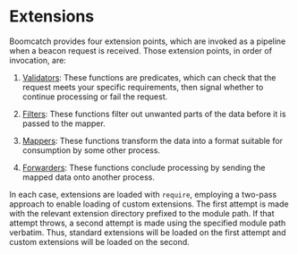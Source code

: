 # Extensions

Boomcatch provides
four extension points,
which are invoked
as a pipeline
when a beacon request
is received.
Those extension points,
in order of invocation,
are:

1. [Validators]:
   These functions
   are predicates,
   which can check
   that the request
   meets your specific requirements,
   then signal whether
   to continue processing
   or fail the request.

2. [Filters]:
   These functions
   filter out
   unwanted parts
   of the data
   before it is passed
   to the mapper.

3. [Mappers]:
   These functions
   transform the data
   into a format
   suitable for consumption
   by some other process.

4. [Forwarders]:
   These functions
   conclude processing
   by sending the mapped data
   onto another process.

In each case,
extensions are loaded with `require`,
employing a two-pass approach
to enable loading of custom extensions.
The first attempt is made
with the relevant extension directory
prefixed to the module path.
If that attempt throws,
a second attempt is made
using the specified module path verbatim.
Thus,
standard extensions
will be loaded on the first attempt
and custom extensions
will be loaded on the second.

[validators]: validators/README.md
[option]: ../README.md#from-the-command-line
[filters]: filters/README.md
[data]: data.md
[mappers]: mappers/README.md
[forwarders]: forwarders/README.md

